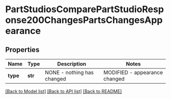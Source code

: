 # PartStudiosComparePartStudioResponse200ChangesPartsChangesAppearance

## Properties
Name | Type | Description | Notes
------------ | ------------- | ------------- | -------------
**type** | **str** | NONE - nothing has             changed|MODIFIED - appearance changed | [optional] 

[[Back to Model list]](../README.md#documentation-for-models) [[Back to API list]](../README.md#documentation-for-api-endpoints) [[Back to README]](../README.md)


